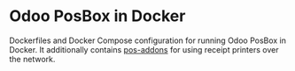 # Odoo PosBox in Docker

Dockerfiles and Docker Compose configuration for running
Odoo PosBox in Docker. It additionally contains 
[pos-addons](https://github.com/it-projects-llc/pos-addons)
for using receipt printers over the network.
